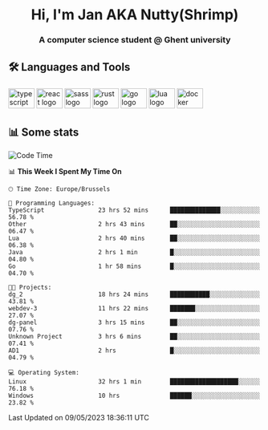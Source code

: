 <h1 align="center">Hi, I'm Jan AKA Nutty(Shrimp)</h1>
<h3 align="center">A computer science student @ Ghent university</h3>

<h2 align="left">🛠️ Languages and Tools</h2>

###

<div align="left">
  <img src="https://cdn.jsdelivr.net/gh/devicons/devicon/icons/typescript/typescript-original.svg" height="40" width="52" alt="typescript logo"  />
  <img src="https://cdn.jsdelivr.net/gh/devicons/devicon/icons/react/react-original.svg" height="40" width="52" alt="react logo"  />
  <img src="https://cdn.jsdelivr.net/gh/devicons/devicon/icons/sass/sass-original.svg" height="40" width="52" alt="sass logo"  />
  <img src="https://cdn.jsdelivr.net/gh/devicons/devicon/icons/rust/rust-plain.svg" height="40" width="52" alt="rust logo"  />
  <img src="https://cdn.jsdelivr.net/gh/devicons/devicon/icons/go/go-original.svg" height="40" width="52" alt="go logo"  />
  <img src="https://cdn.jsdelivr.net/gh/devicons/devicon/icons/lua/lua-original.svg" height="40" width="52" alt="lua logo"  />
  <img src="https://cdn.jsdelivr.net/gh/devicons/devicon/icons/docker/docker-original.svg" height="40" width="52" alt="docker logo"  />
</div>

<h2>📊 Some stats</h2>

<!--START_SECTION:waka-->
![Code Time](http://img.shields.io/badge/Code%20Time-3%2C128%20hrs-blue)

📊 **This Week I Spent My Time On** 

```text
🕑︎ Time Zone: Europe/Brussels

💬 Programming Languages: 
TypeScript               23 hrs 52 mins      ██████████████░░░░░░░░░░░   56.78 % 
Other                    2 hrs 43 mins       ██░░░░░░░░░░░░░░░░░░░░░░░   06.47 % 
Lua                      2 hrs 40 mins       ██░░░░░░░░░░░░░░░░░░░░░░░   06.38 % 
Java                     2 hrs 1 min         █░░░░░░░░░░░░░░░░░░░░░░░░   04.80 % 
Go                       1 hr 58 mins        █░░░░░░░░░░░░░░░░░░░░░░░░   04.70 % 

🐱‍💻 Projects: 
dg_2                     18 hrs 24 mins      ███████████░░░░░░░░░░░░░░   43.81 % 
webdev-3                 11 hrs 22 mins      ███████░░░░░░░░░░░░░░░░░░   27.07 % 
dg-panel                 3 hrs 15 mins       ██░░░░░░░░░░░░░░░░░░░░░░░   07.76 % 
Unknown Project          3 hrs 6 mins        ██░░░░░░░░░░░░░░░░░░░░░░░   07.41 % 
AD1                      2 hrs               █░░░░░░░░░░░░░░░░░░░░░░░░   04.79 % 

💻 Operating System: 
Linux                    32 hrs 1 min        ███████████████████░░░░░░   76.18 % 
Windows                  10 hrs              ██████░░░░░░░░░░░░░░░░░░░   23.82 % 
```


 Last Updated on 09/05/2023 18:36:11 UTC
<!--END_SECTION:waka-->
